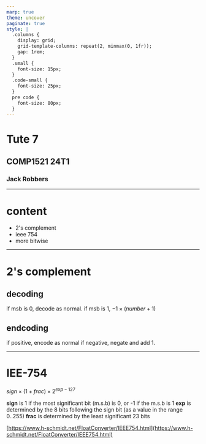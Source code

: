 ```yaml
---
marp: true
theme: uncover
paginate: true
style: |
  .columns {
    display: grid;
    grid-template-columns: repeat(2, minmax(0, 1fr));
    gap: 1rem;
  }
  .small {
    font-size: 15px;
  }
  .code-small {
    font-size: 25px;
  }
  pre code {
    font-size: 80px;
  }
---
```


# Tute 7
## COMP1521 24T1
### Jack Robbers

---

# content

* 2's complement
* ieee 754
* more bitwise

--- 

# 2's complement

## decoding 
if msb is 0, decode as normal.
if msb is 1, $−1\times(number +1)$

## endcoding
if positive, encode as normal
if negative, negate and add 1.

---

# IEE-754

$sign \times (1+frac) \times 2^{exp−127}$

**sign** is 1 if the most significant bit (m.s.b) is 0, or -1 if the m.s.b is 1
**exp** is determined by the 8 bits following the sign bit (as a value in the range 0..255)
**frac** is determined by the least significant 23 bits

[https://www.h-schmidt.net/FloatConverter/IEEE754.html](https://www.h-schmidt.net/FloatConverter/IEEE754.html)